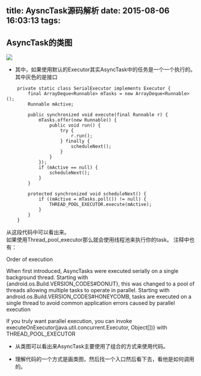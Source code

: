 title: AysncTask源码解析
date: 2015-08-06 16:03:13
tags:
---

## AsyncTask的类图

![](/imgs/asynctask.png)

* 其中，如果使用默认的Executor其实AsyncTask中的任务是一个一个执行的。
其中灰色的是接口

```
    private static class SerialExecutor implements Executor {
        final ArrayDeque<Runnable> mTasks = new ArrayDeque<Runnable>();
        Runnable mActive;

        public synchronized void execute(final Runnable r) {
            mTasks.offer(new Runnable() {
                public void run() {
                    try {
                        r.run();
                    } finally {
                        scheduleNext();
                    }
                }
            });
            if (mActive == null) {
                scheduleNext();
            }
        }

        protected synchronized void scheduleNext() {
            if ((mActive = mTasks.poll()) != null) {
                THREAD_POOL_EXECUTOR.execute(mActive);
            }
        }
    }
```

从这段代码中可以看出来。     
如果使用Thread_pool_executor那么就会使用线程池来执行你的task。
注释中也有：

Order of execution

When first introduced, AsyncTasks were executed serially on a single background
thread. Starting with {android.os.Build.VERSION_CODES#DONUT}, this was changed
to a pool of threads allowing multiple tasks to operate in parallel. Starting with
android.os.Build.VERSION_CODES#HONEYCOMB, tasks are executed on a single
thread to avoid common application errors caused by parallel execution

 If you truly want parallel execution, you can invoke
executeOnExecutor(java.util.concurrent.Executor, Object[])} with
THREAD_POOL_EXECUTOR

* 从类图可以看出来AsyncTask主要使用了组合的方式来使用代码。

* 理解代码的一个方式是画类图，然后找一个入口然后看下去，看他是如何调用的。


